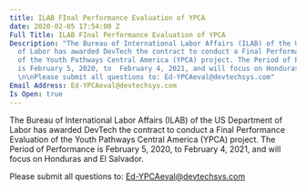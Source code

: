 ```yaml
---
title: ILAB FInal Performance Evaluation of YPCA
date: 2020-02-05 17:54:00 Z
Full Title: ILAB FInal Performance Evaluation of YPCA
Description: "The Bureau of International Labor Affairs (ILAB) of the US Department
  of Labor has awarded DevTech the contract to conduct a Final Performance Evaluation
  of the Youth Pathways Central America (YPCA) project. The Period of Performance
  is February 5, 2020, to  February 4, 2021, and will focus on Honduras and El Salvador.
  \n\nPlease submit all questions to: Ed-YPCAeval@devtechsys.com"
Email Address: Ed-YPCAeval@devtechsys.com
Is Open: true
---
```


The Bureau of International Labor Affairs (ILAB) of the US Department of Labor has awarded DevTech the contract to conduct a Final Performance Evaluation of the Youth Pathways Central America (YPCA) project. The Period of Performance is February 5, 2020, to  February 4, 2021, and will focus on Honduras and El Salvador. 

Please submit all questions to: Ed-YPCAeval@devtechsys.com
